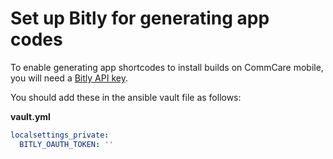 # Set up Bitly for generating app codes

To enable generating app shortcodes to install builds on CommCare mobile, you will need a [Bitly API key](https://app.bitly.com/settings/api/). 

You should add these in the ansible vault file as follows:

**vault.yml**
```yaml
localsettings_private:
  BITLY_OAUTH_TOKEN: ''
```
